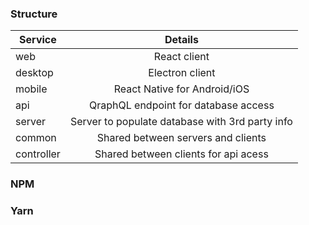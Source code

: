 ### Structure

| Service    |                     Details                     |
| ---------- | :---------------------------------------------: |
| web        |                  React client                   |
| desktop    |                 Electron client                 |
| mobile     |          React Native for Android/iOS           |
| api        |      QraphQL endpoint for database access       |
| server     | Server to populate database with 3rd party info |
| common     |       Shared between servers and clients        |
| controller |      Shared between clients for api acess       |

### NPM

### Yarn
